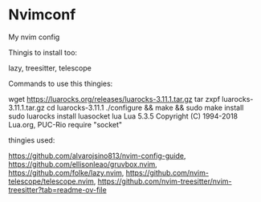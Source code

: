 # Nvimconf
My nvim config


Thingis to install too:

lazy, treesitter, telescope

Commands to use this thingies:

wget https://luarocks.org/releases/luarocks-3.11.1.tar.gz
tar zxpf luarocks-3.11.1.tar.gz
cd luarocks-3.11.1
./configure && make && sudo make install
sudo luarocks install luasocket
lua
Lua 5.3.5 Copyright (C) 1994-2018 Lua.org, PUC-Rio
require "socket"

thingies used: 

https://github.com/alvarojsino813/nvim-config-guide, https://github.com/ellisonleao/gruvbox.nvim, https://github.com/folke/lazy.nvim, https://github.com/nvim-telescope/telescope.nvim, https://github.com/nvim-treesitter/nvim-treesitter?tab=readme-ov-file
